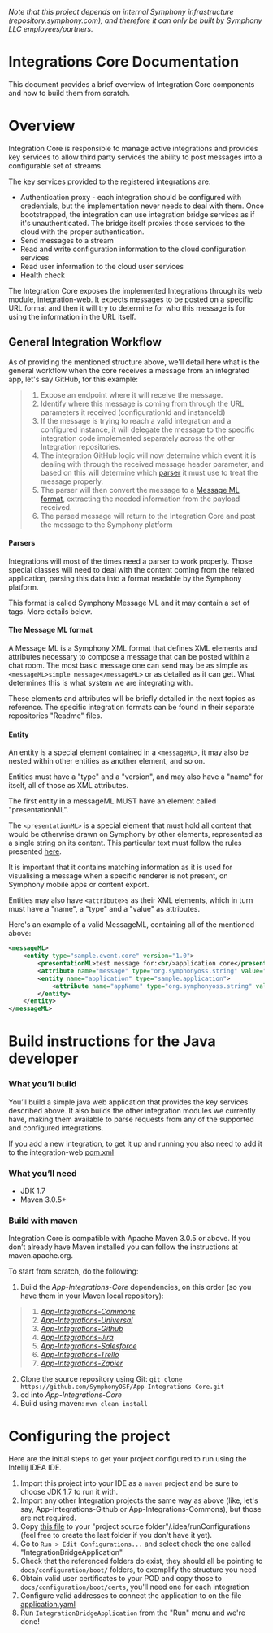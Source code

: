 _Note that this project depends on internal Symphony infrastructure (repository.symphony.com), and therefore it can only be built by Symphony LLC employees/partners._

# Integrations Core Documentation

This document provides a brief overview of Integration Core components and how to build them from scratch.

# Overview

Integration Core is responsible to manage active integrations and provides key services to allow third party
services the ability to post messages into a configurable set of streams.

The key services provided to the registered integrations are:

* Authentication proxy - each integration should be configured with credentials, but the implementation never needs
to deal with them.  Once bootstrapped, the integration can use integration bridge services as if it's unauthenticated.
The bridge itself proxies those services to the cloud with the proper authentication.
* Send messages to a stream
* Read and write configuration information to the cloud configuration services
* Read user information to the cloud user services
* Health check

The Integration Core exposes the implemented Integrations through its web module, [integration-web](integration-web/pom.xml).
It expects messages to be posted on a specific URL format and then it will try to determine for who this message is for using the information in the URL itself.

## General Integration Workflow
As of providing the mentioned structure above, we'll detail here what is the general workflow when the core receives a message from an integrated app, let's say GitHub, for this example:

> 1. Expose an endpoint where it will receive the message.
> 2. Identify where this message is coming from through the URL parameters it received (configurationId and instanceId)
> 3. If the message is trying to reach a valid integration and a configured instance, it will delegate the message to the specific integration code implemented separately across the other Integration repositories. 
> 4. The integration GitHub logic will now determine which event it is dealing with through the received message header parameter, and based on this will determine which [parser](#parsers) it must use to treat the message properly.
> 5. The parser will then convert the message to a [Message ML format](#the-message-ml-format), extracting the needed information from the payload received.
> 6. The parsed message will return to the Integration Core and post the message to the Symphony platform

#### Parsers
Integrations will most of the times need a parser to work properly.
Those special classes will need to deal with the content coming from the related application, parsing this data into a format readable by the Symphony platform.

This format is called Symphony Message ML and it may contain a set of tags. More details below.

#### The Message ML format
A Message ML is a Symphony XML format that defines XML elements and attributes necessary to compose a message that can be posted within a chat room.
The most basic message one can send may be as simple as ``<messageML>simple message</messageML>`` or as detailed as it can get. What determines this is what system we are integrating with.

These elements and attributes will be briefly detailed in the next topics as reference. The specific integration formats can be found in their separate repositories "Readme" files. 

#### Entity
An entity is a special element contained in a ``<messageML>``, it may also be nested within other entities as another element, and so on.
 
Entities must have a "type" and a "version", and may also have a "name" for itself, all of those as XML attributes.

The first entity in a messageML MUST have an element called "presentationML".

The ``<presentationML>`` is a special element that must hold all content that would be otherwise drawn on Symphony by other elements, represented as a single string on its content.
This particular text must follow the rules presented [here](https://rest-api.symphony.com/docs/message-format/).

It is important that it contains matching information as it is used for visualising a message when a specific renderer is not present, on Symphony mobile apps or content export.

Entities may also have ``<attribute>``s as their XML elements, which in turn must have a "name", a "type" and a "value" as attributes.

Here's an example of a valid MessageML, containing all of the mentioned above:

```xml
<messageML>
    <entity type="sample.event.core" version="1.0">
        <presentationML>test message for:<br/>application core</presentationML>
        <attribute name="message" type="org.symphonyoss.string" value="test message"/>
        <entity name="application" type="sample.application">
            <attribute name="appName" type="org.symphonyoss.string" value="core"/>
        </entity>
    </entity>
</messageML>
```

# Build instructions for the Java developer

### What you’ll build
You’ll build a simple java web application that provides the key services described above.
It also builds the other integration modules we currently have, making them available to parse requests from any of the supported and configured integrations.

If you add a new integration, to get it up and running you also need to add it to the integration-web [pom.xml](integration-web/pom.xml)

### What you’ll need
* JDK 1.7
* Maven 3.0.5+

### Build with maven
Integration Core is compatible with Apache Maven 3.0.5 or above. If you don’t already have Maven installed you can follow the instructions at maven.apache.org.

To start from scratch, do the following:

1. Build the _App-Integrations-Core_ dependencies, on this order (so you have them in your Maven local repository):

> 1. [_App-Integrations-Commons_](https://github.com/symphonyoss/App-Integrations-Commons) 
> 2. [_App-Integrations-Universal_](https://github.com/symphonyoss/App-Integrations-Universal)
> 3. [_App-Integrations-Github_](https://github.com/symphonyoss/App-Integrations-Github)
> 4. [_App-Integrations-Jira_](https://github.com/symphonyoss/App-Integrations-Jira)
> 5. [_App-Integrations-Salesforce_](https://github.com/symphonyoss/App-Integrations-Salesforce)
> 6. [_App-Integrations-Trello_](https://github.com/symphonyoss/App-Integrations-Trello)
> 7. [_App-Integrations-Zapier_](https://github.com/symphonyoss/App-Integrations-Zapier)

2. Clone the source repository using Git: `git clone https://github.com/SymphonyOSF/App-Integrations-Core.git`
3. cd into _App-Integrations-Core_
4. Build using maven: `mvn clean install`

# Configuring the project
Here are the initial steps to get your project configured to run using the Intellij IDEA IDE.

1. Import this project into your IDE as a ``maven`` project and be sure to choose JDK 1.7 to run it with.
2. Import any other Integration projects the same way as above (like, let's say, App-Integrations-Github or App-Integrations-Commons), but those are not required.
3. Copy [this file](docs/configuration/idea/IntegrationBridgeApplication.xml) to your "project source folder"/.idea/runConfigurations (feel free to create the last folder if you don't have it yet).
4. Go to ``Run > Edit Configurations...`` and select check the one called "IntegrationBridgeApplication"
5. Check that the referenced folders do exist, they should all be pointing to ``docs/configuration/boot/`` folders, to exemplify the structure you need
6. Obtain valid user certificates to your POD and copy those to ``docs/configuration/boot/certs``, you'll need one for each integration
7. Configure valid addresses to connect the application to on the file [application.yaml](docs/configuration/boot/application.yaml)
8. Run ``IntegrationBridgeApplication`` from the "Run" menu and we're done!